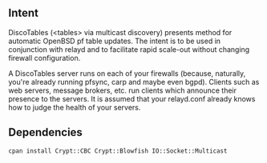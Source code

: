 Intent
------

DiscoTables (&lt;tables&gt; via multicast discovery) presents method for automatic OpenBSD pf table updates. The intent is to be used in conjunction with relayd and to facilitate rapid scale-out without changing firewall configuration.

A DiscoTables server runs on each of your firewalls (because, naturally, you're already running pfsync, carp and maybe even bgpd). Clients such as web servers, message brokers, etc. run clients which announce their presence to the servers. It is assumed that your relayd.conf already knows how to judge the health of your servers. 

Dependencies
------------

`cpan install Crypt::CBC Crypt::Blowfish IO::Socket::Multicast`



